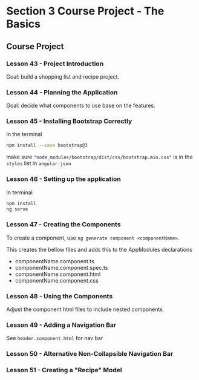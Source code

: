 # Section 3 Course Project - The Basics

## Course Project

### Lesson 43 - Project Introduction

Goal: build a shopping list and recipe project.

### Lesson 44 - Planning the Application

Goal: decide what components to use base on the features.

### Lesson 45 - Installing Bootstrap Correctly

In the terminal

```sh
npm install --save bootstrap@3
```

make sure `"node_modules/bootstrap/dist/css/bootstrap.min.css"` is in the `styles` list in `angular.json`

### Lesson 46 - Setting up the application

In terminal

```sh
npm install
ng serve
```

### Lesson 47 - Creating the Components

To create a component, use `ng generate component <componentName>`.

This creates the bellow files and adds this to the AppModules declarations

- componentName.component.ts
- componentName.component.spec.ts
- componentName.component.html
- componentName.component.css

### Lesson 48 - Using the Components

Adjust the component html files to include nested components

### Lesson 49 - Adding a Navigation Bar

See `header.component.html` for nav bar

### Lesson 50 - Alternative Non-Collapsible Navigation Bar

### Lesson 51 - Creating a "Recipe" Model
